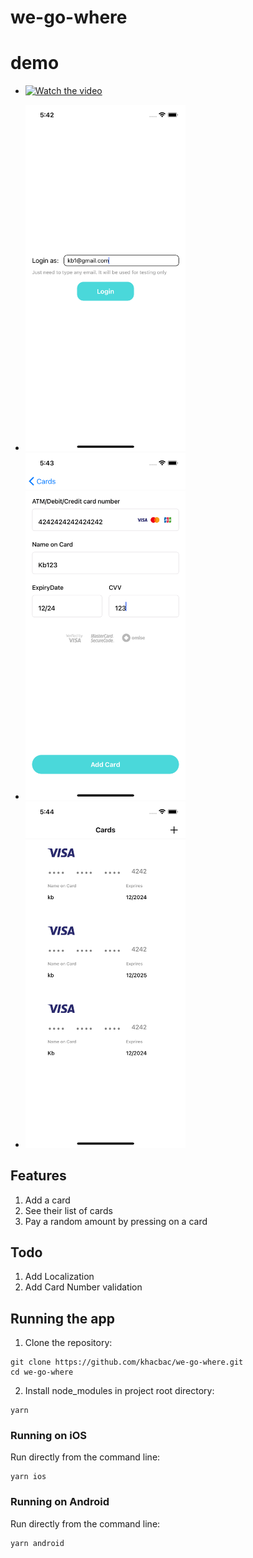 # we-go-where
# demo
- [![Watch the video](https://i.stack.imgur.com/Vp2cE.png)](https://github.com/khacbac/we-go-where/blob/main/demos/1.mp4)

- <img src="https://github.com/khacbac/we-go-where/blob/main/demos/2.png" width="256"/>

- <img src="https://github.com/khacbac/we-go-where/blob/main/demos/3.png" width="256"/>

- <img src="https://github.com/khacbac/we-go-where/blob/main/demos/4.png" width="256"/>

## Features
1. Add a card
2. See their list of cards
3. Pay a random amount by pressing on a card

## Todo
1. Add Localization
2. Add Card Number validation

## Running the app

1. Clone the repository:

```
git clone https://github.com/khacbac/we-go-where.git
cd we-go-where
```

2. Install node_modules in project root directory:

```
yarn
```

### Running on iOS

Run directly from the command line:

```
yarn ios
```

### Running on Android

Run directly from the command line:

```
yarn android
```

